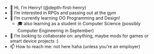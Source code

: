 - 👋 Hi, I’m Henry! (@depth-first-henry)
- 👀 I’m interested in RPGs and passing out at the gym
- 🌱 I’m currently learning OO Programming and Design!
  - 🎓 also learning as a student in Computer Science (possibly Computer Engineering in September) 
- 💞️ I’m looking to collaborate on: anything, maybe mods for games or smart device projects :)
- 📫 How to reach me: not here haha (unless you're an employer)

<!---
depth-first-henry/depth-first-henry is a ✨ special ✨ repository because its `README.md` (this file) appears on your GitHub profile.
You can click the Preview link to take a look at your changes.
--->

